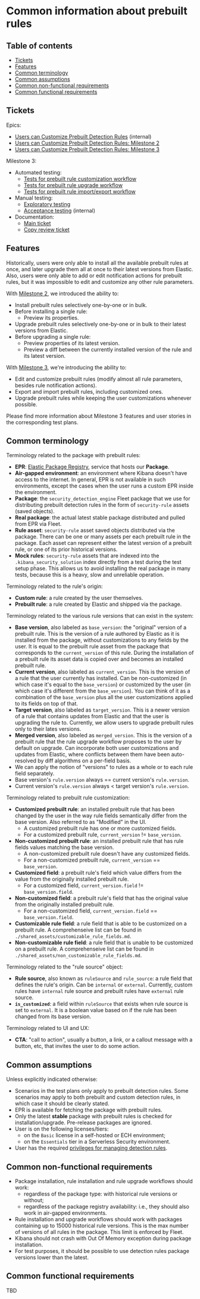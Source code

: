 # Common information about prebuilt rules <!-- omit from toc -->

## Table of contents <!-- omit from toc -->

<!--
Please use the "Markdown All in One" VS Code extension to keep the TOC in sync with the text:
https://marketplace.visualstudio.com/items?itemName=yzhang.markdown-all-in-one
-->

- [Tickets](#tickets)
- [Features](#features)
- [Common terminology](#common-terminology)
- [Common assumptions](#common-assumptions)
- [Common non-functional requirements](#common-non-functional-requirements)
- [Common functional requirements](#common-functional-requirements)

## Tickets

Epics:

- [Users can Customize Prebuilt Detection Rules](https://github.com/elastic/security-team/issues/1974) (internal)
- [Users can Customize Prebuilt Detection Rules: Milestone 2](https://github.com/elastic/kibana/issues/174167)
- [Users can Customize Prebuilt Detection Rules: Milestone 3](https://github.com/elastic/kibana/issues/174168)

Milestone 3:

- Automated testing:
  - [Tests for prebuilt rule customization workflow](https://github.com/elastic/kibana/issues/202068)
  - [Tests for prebuilt rule upgrade workflow](https://github.com/elastic/kibana/issues/202078)
  - [Tests for prebuilt rule import/export workflow](https://github.com/elastic/kibana/issues/202079)
- Manual testing:
  - [Exploratory testing](https://github.com/elastic/kibana/issues/180398)
  - [Acceptance testing](https://github.com/elastic/security-team/issues/11572) (internal)
- Documentation:
  - [Main ticket](https://github.com/elastic/security-docs/issues/5061)
  - [Copy review ticket](https://github.com/elastic/security-docs/issues/6238)

## Features

Historically, users were only able to install all the available prebuilt rules at once, and later upgrade them all at once to their latest versions from Elastic. Also, users were only able to add or edit notification actions for prebuilt rules, but it was impossible to edit and customize any other rule parameters.

With [Milestone 2](https://github.com/elastic/kibana/issues/174167), we introduced the ability to:

- Install prebuilt rules selectively one-by-one or in bulk.
- Before installing a single rule:
  - Preview its properties.
- Upgrade prebuilt rules selectively one-by-one or in bulk to their latest versions from Elastic.
- Before upgrading a single rule:
  - Preview properties of its latest version.
  - Preview a diff between the currently installed version of the rule and its latest version.

With [Milestone 3](https://github.com/elastic/kibana/issues/174168), we're introducing the ability to:

- Edit and customize prebuilt rules (modify almost all rule parameters, besides rule notification actions).
- Export and import prebuilt rules, including customized ones.
- Upgrade prebuilt rules while keeping the user customizations whenever possible.

Please find more information about Milestone 3 features and user stories in the corresponding test plans.

## Common terminology

Terminology related to the package with prebuilt rules:

- **EPR**: [Elastic Package Registry](https://github.com/elastic/package-registry), service that hosts our **Package**.
- **Air-gapped environment**: an environment where Kibana doesn't have access to the internet. In general, EPR is not available in such environments, except the cases when the user runs a custom EPR inside the environment.
- **Package**: the `security_detection_engine` Fleet package that we use for distributing prebuilt detection rules in the form of `security-rule` assets (saved objects).
- **Real package**: the actual latest stable package distributed and pulled from EPR via Fleet.
- **Rule asset**: `security-rule` asset saved objects distributed via the package. There can be one or many assets per each prebuilt rule in the package. Each asset can represent either the latest version of a prebuilt rule, or one of its prior historical versions.
- **Mock rules**: `security-rule` assets that are indexed into the `.kibana_security_solution` index directly from a test during the test setup phase. This allows us to avoid installing the real package in many tests, because this is a heavy, slow and unreliable operation.

Terminology related to the rule's origin:

- **Custom rule**: a rule created by the user themselves.
- **Prebuilt rule**: a rule created by Elastic and shipped via the package.

Terminology related to the various rule versions that can exist in the system:

- **Base version**, also labeled as `base_version`: the "original" version of a prebuilt rule. This is the version of a rule authored by Elastic as it is installed from the package, without customizations to any fields by the user. It is equal to the prebuilt rule asset from the package that corresponds to the `current_version` of this rule. During the installation of a prebuilt rule its asset data is copied over and becomes an installed prebuilt rule.
- **Current version**, also labeled as `current_version`. This is the version of a rule that the user currently has installed. Can be non-customized (in which case it's equal to the `base_version`) or customized by the user (in which case it's different from the `base_version`). You can think of it as a combination of the `base_version` plus all the user customizations applied to its fields on top of that.
- **Target version**, also labeled as `target_version`. This is a newer version of a rule that contains updates from Elastic and that the user is upgrading the rule to. Currently, we allow users to upgrade prebuilt rules only to their lates versions.
- **Merged version**, also labeled as `merged_version`. This is the version of a prebuilt rule that the rule upgrade workflow proposes to the user by default on upgrade. Can incorporate both user customizations and updates from Elastic, where conflicts between them have been auto-resolved by diff algorithms on a per-field basis.
- We can apply the notion of "versions" to rules as a whole or to each rule field separately.
- Base version's `rule.version` always == current version's `rule.version`.
- Current version's `rule.version` always < target version's `rule.version`.

Terminology related to prebuilt rule customization:

- **Customized prebuilt rule**: an installed prebuilt rule that has been changed by the user in the way rule fields semantically differ from the base version. Also referred to as "Modified" in the UI.
  - A customized prebuilt rule has one or more customized fields.
  - For a customized prebuilt rule, `current_version` != `base_version`.
- **Non-customized prebuilt rule**: an installed prebuilt rule that has rule fields values matching the base version.
  - A non-customized prebuilt rule doesn't have any customized fields.
  - For a non-customized prebuilt rule, `current_version` == `base_version`.
- **Customized field**: a prebuilt rule's field which value differs from the value from the originally installed prebuilt rule.
  - For a customized field, `current_version.field` != `base_version.field`.
- **Non-customized field**: a prebuilt rule's field that has the original value from the originally installed prebuilt rule.
  - For a non-customized field, `current_version.field` == `base_version.field`.
- **Customizable rule field**: a rule field that is able to be customized on a prebuilt rule. A comprehenseive list can be found in `./shared_assets/customizable_rule_fields.md`.
- **Non-customizable rule field**: a rule field that is unable to be customized on a prebuilt rule. A comprehenseive list can be found in `./shared_assets/non_customizable_rule_fields.md`.

Terminology related to the "rule source" object:

- **Rule source**, also known as `ruleSource` and `rule_source`: a rule field that defines the rule's origin. Can be `internal` or `external`. Currently, custom rules have `internal` rule source and prebuilt rules have `external` rule source.
- **`is_customized`**: a field within `ruleSource` that exists when rule source is set to `external`. It is a boolean value based on if the rule has been changed from its base version.

Terminology related to UI and UX:

- **CTA**: "call to action", usually a button, a link, or a callout message with a button, etc, that invites the user to do some action.

## Common assumptions

Unless explicitly indicated otherwise:

- Scenarios in the test plans only apply to prebuilt detection rules. Some scenarios may apply to both prebuilt and custom detection rules, in which case it should be clearly stated.
- EPR is available for fetching the package with prebuilt rules.
- Only the latest **stable** package with prebuilt rules is checked for installation/upgrade. Pre-release packages are ignored.
- User is on the following licenses/tiers:
  - on the `Basic` license in a self-hosted or ECH environment;
  - on the `Essentials` tier in a Serverless Security environment.
- User has the required [privileges for managing detection rules](https://www.elastic.co/guide/en/security/current/detections-permissions-section.html).

## Common non-functional requirements

- Package installation, rule installation and rule upgrade workflows should work:
  - regardless of the package type: with historical rule versions or without;
  - regardless of the package registry availability: i.e., they should also work in air-gapped environments.
- Rule installation and upgrade workflows should work with packages containing up to 15000 historical rule versions. This is the max number of versions of all rules in the package. This limit is enforced by Fleet.
- Kibana should not crash with Out Of Memory exception during package installation.
- For test purposes, it should be possible to use detection rules package versions lower than the latest.

## Common functional requirements

TBD
